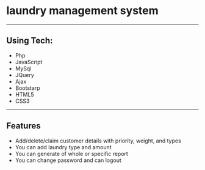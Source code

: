 # laundry management system

---
## Using Tech:

* Php
* JavaScript
* MySql
* JQuery
* Ajax
* Bootstarp
* HTML5
* CSS3


---

## Features

*	Add/delete/claim customer details with priority, weight, and types 
*	You can add laundry type and amount
*	You can generate of whole or specific report
*	You can change password and can logout
